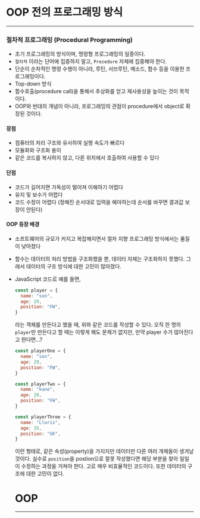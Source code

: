 <!-- title: [mobile-study] week1. 객체지향 -->
# OOP 전의 프로그래밍 방식
---
### 절차적 프로그래밍 (Procedural Programming)
- 초기 프로그래밍의 방식이며, 명령형 프로그래밍의 일종이다.
- `절차적` 이라는 단어에 집중하지 말고, `Procedure` 자체에 집중해야 한다.
- 단순이 순차적인 명령 수행이 아니라, 루틴, 서브루틴, 메소드, 함수 등을 이용한 프로그래밍이다.
- Top-down 방식
- 함수호출(procedure call)을 통해서 추상화를 얻고 재사용성을 높이는 것이 목적이다.
- OOP와 반대의 개념이 아니라, 프로그래밍의 관점이 procedure에서 object로 확장된 것이다.
#### 장점
- 컴퓨터의 처리 구조와 유사하여 실행 속도가 빠르다
- 모듈화와 구조화 용이
- 같은 코드를 복사하지 않고, 다른 위치에서 호출하여 사용할 수 있다
#### 단점
- 코드가 길어지면 가독성이 떨어져 이해하기 어렵다
- 유지 및 보수가 어렵다
- 코드 수정이 어렵다 (정해진 순서대로 입력을 해야하는데 순서를 바꾸면 결과값 보장이 안된다)

#### OOP 등장 배경
- 소프트웨어의 규모가 커지고 복잡해지면서 절차 지향 프로그래밍 방식에서는 품질이 낮아졌다
- 함수는 데이터의 처리 방법을 구조화했을 뿐, 데이터 자체는 구조화하지 못했다. 그래서 데이터의 구조 방식에 대한 고민이 많아졌다.
- JavaScript 코드로 예를 들면,
  ```javascript
  const player = {
    name: "son",
    age: 29,
    position: "FW",
  }
  ```
  라는 객체를 만든다고 했을 때, 위와 같은 코드를 작성할 수 있다.
  오직 한 명의 `player`만 만든다고 할 때는 이렇게 해도 문제가 없지만, 만약 player 수가 많아진다고 한다면...?
  ```javascript
  const playerOne = {
    name: "son",
    age: 29,
    position: "FW",
  }

  const playerTwo = {
    name: "kane",
    age: 28,
    position: "FW",
  }

  const playerThree = {
    name: "Lloris",
    age: 35,
    position: "GK",
  }
  ```
  이런 형태로, 같은 속성(property)을 가지지만 데이터만 다른 여러 개체들이 생겨날 것이다. 실수로 `position`을 postion으로 잘못 작성했다면 해당 부분을 찾아 일일이 수정하는 과정을 거쳐야 한다. 고로 매우 비효율적인 코드이다. 또한 데이터의 구조에 대한 고민이 없다.

  # OOP
  ---
  